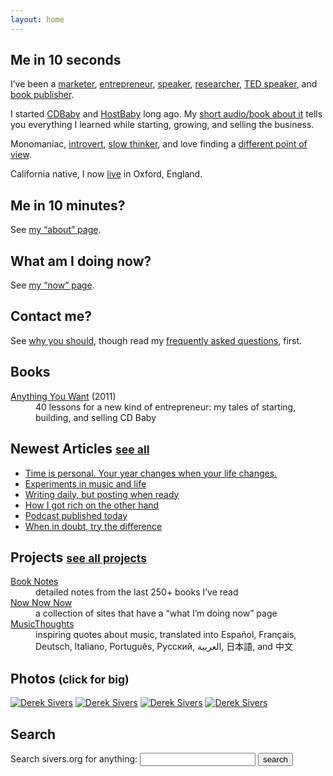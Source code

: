 ```yaml
---
layout: home
---
```


<section id="aboutme">

<h2>
	Me in 10 seconds
</h2>
<p>
	I’ve been a <a href="/music">marketer</a>, <a href="http://artificialrecords.com/">entrepreneur</a>, <a href="http://professionalpests.com/">speaker</a>, <a href="/a">researcher</a>, <a href="/presentations">TED speaker</a>, and <a href="/we14">book publisher</a>.
</p><p>
	I started <a href="https://www.cdbaby.com/">CDBaby</a> and <a href="https://www.hostbaby.com/">HostBaby</a> long ago.
	My <a href="/a">short audio/book about it</a> tells you everything I learned while starting, growing, and selling the business.
</p><p>
        Monomaniac,
	<a href="http://typelogic.com/intj.html">introvert</a>,
	<a href="/slow">slow thinker</a>,
	and love finding a <a href="/counter">different point of view</a>.
</p><p>
	California native, I now <a href="/local">live</a> in Oxford, England.
</p>
<h2>
	Me in 10 minutes?
</h2>
<p>
	See <a href="/about">my “about” page</a>.
</p>
<h2>
	What am I doing now?
</h2>
<p>
	See <a href="/now">my “now” page</a>.
</p>
<h2>
	Contact me?
</h2>
<p>
	See <a href="/contact">why you should</a>, though read my <a href="/faq">frequently asked questions</a>, first.
</p>
</section>

<section id="mybooks">
<h2>Books</h2>
<dl>
	<dt><a href="/a">Anything You Want</a> <span class="small">(2011)</span></dt>
	<dd>40 lessons for a new kind of entrepreneur: my tales of starting, building, and selling CD Baby</dd>
</dl>
</section>



<section id="home">
<h2>Newest Articles <small><a href="/blog">see all</a></small></h2>
<ul>
	<li><a href="/mny">Time is personal. Your year changes when your life changes.</a></li>
	<li><a href="/eml">Experiments in music and life</a></li>
	<li><a href="/nod">Writing daily, but posting when ready</a></li>
	<li><a href="/richand">How I got rich on the other hand</a></li>
	<li><a href="/pinit2">Podcast published today</a></li>
	<li><a href="/trd">When in doubt, try the difference</a></li>
</ul>
</section>


<section id="companies">
<h2>Projects <small><a href="/projects">see all projects</a></small></h2>
<dl>
	<dt><a href="/book">Book Notes</a></dt>
	<dd>detailed notes from the last 250+ books I’ve read</dd>
	<dt><a href="https://nownownow.com/">Now Now Now</a></dt>
	<dd>a collection of sites that have a “what I’m doing now” page</dd>
	<dt><a href="https://musicthoughts.com/">MusicThoughts</a></dt>
	<dd>inspiring quotes about music, translated into Español, Français, Deutsch, Italiano, Português, Русский, العربية, 日本語, and 中文</dd>
</dl>
</section>

<section id="photos">
<h2>Photos <small>(click for big)</small></h2>
<a href="/images/DerekSivers-20141119-1450.jpg"><img src="/images/DerekSivers-20141119-100.jpg" alt="Derek Sivers" title="© 2014 Derek Sivers"/></a>
<a href="/images/DerekSivers-20141209a-1853.jpg"><img src="/images/DerekSivers-20141209a-100.jpg" alt="Derek Sivers" title="© 2014 Pat Shepherd - patshepherd.co.nz" /></a>
<a href="/images/DerekSivers-20141209b-2333.jpg"><img src="/images/DerekSivers-20141209b-100.jpg" alt="Derek Sivers" title="© 2014 Pat Shepherd - patshepherd.co.nz" /></a>
<a href="/images/DerekSivers-20141209c-1556.jpg"><img src="/images/DerekSivers-20141209c-100.jpg" alt="Derek Sivers" title="© 2014 Pat Shepherd - patshepherd.co.nz" /></a>
</section>

<section id="search">
<h2>Search</h2>
<form action="https://duckduckgo.com/" method="get" class="inlineform">
	<label for="q">Search sivers.org for anything:</label>
	<input type="text" name="q" value="" required>
	<input type="hidden" name="sites" value="sivers.org">
	<input type="hidden" name="ia" value="web">
	<input type="submit" value="search">
</form>
</section>
